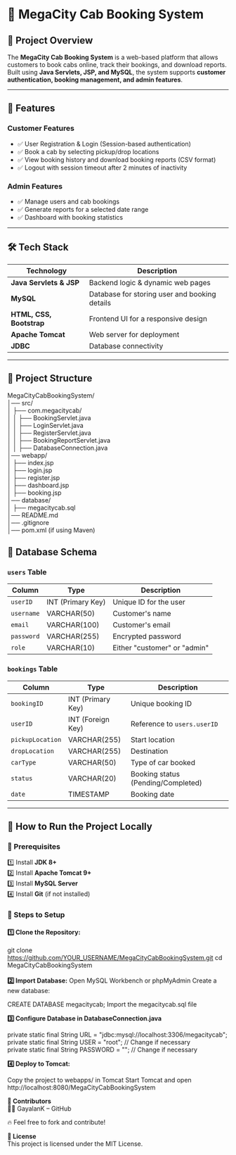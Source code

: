 # 🚖 MegaCity Cab Booking System

## 📌 Project Overview
The **MegaCity Cab Booking System** is a web-based platform that allows customers to book cabs online, track their bookings, and download reports. Built using **Java Servlets, JSP, and MySQL**, the system supports **customer authentication, booking management, and admin features**.

---

## 🔹 Features

### **Customer Features**
- ✅ User Registration & Login (Session-based authentication)
- ✅ Book a cab by selecting pickup/drop locations
- ✅ View booking history and download booking reports (CSV format)
- ✅ Logout with session timeout after 2 minutes of inactivity

### **Admin Features**
- ✅ Manage users and cab bookings
- ✅ Generate reports for a selected date range
- ✅ Dashboard with booking statistics

---

## 🛠️ Tech Stack

| Technology | Description |
|------------|------------|
| **Java Servlets & JSP** | Backend logic & dynamic web pages |
| **MySQL** | Database for storing user and booking details |
| **HTML, CSS, Bootstrap** | Frontend UI for a responsive design |
| **Apache Tomcat** | Web server for deployment |
| **JDBC** | Database connectivity |

---

## 📂 Project Structure
MegaCityCabBookingSystem/<br>
│── src/<br>
│   ├── com.megacitycab/<br>
│   │   ├── BookingServlet.java<br>
│   │   ├── LoginServlet.java<br>
│   │   ├── RegisterServlet.java<br>
│   │   ├── BookingReportServlet.java<br>
│   │   ├── DatabaseConnection.java<br>
│── webapp/<br>
│   ├── index.jsp<br>
│   ├── login.jsp<br>
│   ├── register.jsp<br>
│   ├── dashboard.jsp<br>
│   ├── booking.jsp<br>
│── database/<br>
│   ├── megacitycab.sql<br>
│── README.md<br>
│── .gitignore<br>
│── pom.xml (if using Maven)<br>

## 💾 Database Schema

### **`users` Table**

| Column     | Type           | Description              |
|------------|---------------|--------------------------|
| `userID`   | INT (Primary Key) | Unique ID for the user  |
| `username` | VARCHAR(50)    | Customer's name         |
| `email`    | VARCHAR(100)   | Customer's email        |
| `password` | VARCHAR(255)   | Encrypted password      |
| `role`     | VARCHAR(10)    | Either "customer" or "admin" |

### **`bookings` Table**

| Column          | Type             | Description            |
|----------------|-----------------|------------------------|
| `bookingID`    | INT (Primary Key) | Unique booking ID     |
| `userID`       | INT (Foreign Key) | Reference to `users.userID` |
| `pickupLocation` | VARCHAR(255)    | Start location        |
| `dropLocation`  | VARCHAR(255)    | Destination           |
| `carType`      | VARCHAR(50)     | Type of car booked    |
| `status`       | VARCHAR(20)     | Booking status (Pending/Completed) |
| `date`         | TIMESTAMP       | Booking date          |

---

## 📜 How to Run the Project Locally

### **🔹 Prerequisites**
1️⃣ Install **JDK 8+**  
2️⃣ Install **Apache Tomcat 9+**  
3️⃣ Install **MySQL Server**  
4️⃣ Install **Git** (if not installed)

### **🔹 Steps to Setup**
#### 1️⃣ Clone the Repository:

git clone https://github.com/YOUR_USERNAME/MegaCityCabBookingSystem.git
cd MegaCityCabBookingSystem <br>
<br>
**2️⃣ Import Database:**
Open MySQL Workbench or phpMyAdmin
Create a new database:

CREATE DATABASE megacitycab;
Import the megacitycab.sql file
<br>

**3️⃣ Configure Database in DatabaseConnection.java**

private static final String URL = "jdbc:mysql://localhost:3306/megacitycab"; <br>
private static final String USER = "root";  // Change if necessary <br>
private static final String PASSWORD = "";  // Change if necessary <br>

**4️⃣ Deploy to Tomcat:**

Copy the project to webapps/ in Tomcat
Start Tomcat and open http://localhost:8080/MegaCityCabBookingSystem

**📢 Contributors** <br>
👨‍💻 GayalanK – GitHub <br>

🔥 Feel free to fork and contribute!

**📜 License** <br>
This project is licensed under the MIT License.
